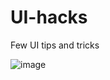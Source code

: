 # UI-hacks

Few UI tips and tricks 

![image](https://user-images.githubusercontent.com/55907622/172230823-2d093db5-1481-4d54-9901-d5565e521120.png)
